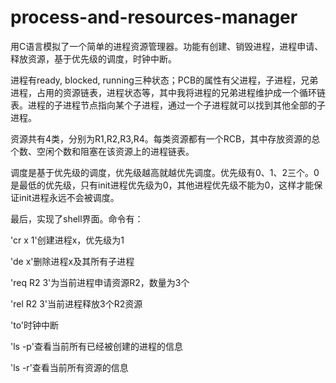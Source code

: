 # process-and-resources-manager

用C语言模拟了一个简单的进程资源管理器。功能有创建、销毁进程，进程申请、释放资源，基于优先级的调度，时钟中断。

进程有ready, blocked, running三种状态；PCB的属性有父进程，子进程，兄弟进程，占用的资源链表，进程状态等，其中我将进程的兄弟进程维护成一个循环链表。进程的子进程节点指向某个子进程，通过一个子进程就可以找到其他全部的子进程。

资源共有4类，分别为R1,R2,R3,R4。每类资源都有一个RCB，其中存放资源的总个数、空闲个数和阻塞在该资源上的进程链表。

调度是基于优先级的调度，优先级越高就越优先调度。优先级有0、1、2三个。0是最低的优先级，只有init进程优先级为0，其他进程优先级不能为0，这样才能保证init进程永远不会被调度。


最后，实现了shell界面。命令有：

'cr x 1'创建进程x，优先级为1

'de x'删除进程x及其所有子进程

'req R2 3'为当前进程申请资源R2，数量为3个

'rel R2 3'当前进程释放3个R2资源

'to'时钟中断

'ls -p'查看当前所有已经被创建的进程的信息

'ls -r'查看当前所有资源的信息
